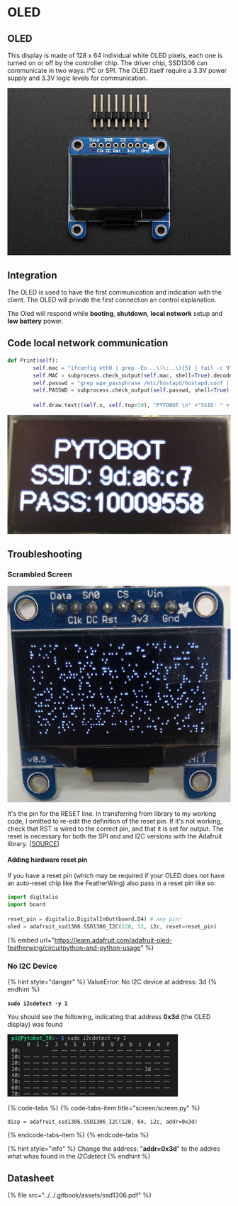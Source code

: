 # OLED

## OLED

This display is made of 128 x 64 individual white OLED pixels, each one is turned on or off by the controller chip. The driver chip, SSD1306 can communicate in two ways: I²C or SPI. The OLED itself require a 3.3V power supply and 3.3V logic levels for communication.

![](../../.gitbook/assets/938-12.jpg)

## Integration

The OLED is used to have the first communication and indication with the client. The OLED will privide the first connection an control explanation. 

The Oled will respond while **booting**, **shutdown**, **local network** setup and **low battery** power. 

## Code local network communication

```python
def Print(self):
        self.mac = "ifconfig eth0 | grep -Eo ..\(\:..\){5} | tail -c 9"
        self.MAC = subprocess.check_output(self.mac, shell=True).decode("utf-8")
        self.passwd = "grep wpa_passphrase /etc/hostapd/hostapd.conf | tail -c 9"
        self.PASSWD = subprocess.check_output(self.passwd, shell=True).decode("utf-8")

        self.draw.text((self.x, self.top+10), "PYTOBOT \n" +"SSID: " + self.MAC + "PASS:" + self.PASSWD, font=self.font, fill=255, align="center")

```

![](../../.gitbook/assets/img_3704-copy.jpg)

## Troubleshooting 

### Scrambled Screen

![Scrambled Screen](../../.gitbook/assets/img_2994.jpg)

It's the pin for the RESET line. In transferring from library to my working code, I omitted to re-edit the definition of the reset pin. If it's not working, check that RST is wired to the correct pin, and that it is set for output. The reset is necessary for both the SPI and and I2C versions with the Adafruit library. \[[SOURCE](http://engineeringnotes.blogspot.com/2015/03/why-is-oled-display-scrambled-random.html)\]

#### Adding hardware reset pin

If you have a reset pin \(which may be required if your OLED does not have an auto-reset chip like the FeatherWing\) also pass in a reset pin like so:

```python
import digitalio
import board
 
reset_pin = digitalio.DigitalInOut(board.D4) # any pin!
oled = adafruit_ssd1306.SSD1306_I2C(128, 32, i2c, reset=reset_pin)
```

{% embed url="https://learn.adafruit.com/adafruit-oled-featherwing/circuitpython-and-python-usage" %}



### No I2C Device

{% hint style="danger" %}
ValueError: No I2C device at address: 3d
{% endhint %}

**`sudo i2cdetect -y 1`**

You should see the following, indicating that address **0x3d** \(the OLED display\) was found

![I2C address 3D](../../.gitbook/assets/screenshot-2019-04-13-at-14.13.53.png)

{% code-tabs %}
{% code-tabs-item title="screen/screen.py" %}
```text
disp = adafruit_ssd1306.SSD1306_I2C(128, 64, i2c, addr=0x3d)
```
{% endcode-tabs-item %}
{% endcode-tabs %}

{% hint style="info" %}
Change the address: "**addr=0x3d**" to the addres what whas found in the _I2Cdetect_
{% endhint %}

## Datasheet

{% file src="../../.gitbook/assets/ssd1306.pdf" %}

